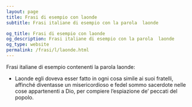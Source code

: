 ```yaml
---
layout: page
title: Frasi di esempio con laonde 
subtitle: Frasi italiane di esempio con la parola  laonde

og_title: Frasi di esempio con laonde 
og_description: Frasi italiane di esempio con la parola  laonde
og_type: website
permalink: /frasi/l/laonde.html
---
```


Frasi italiane di esempio contenenti la parola laonde:


- Laonde egli doveva esser fatto in ogni cosa simile ai suoi fratelli, affinché diventasse un misericordioso e fedel sommo sacerdote nelle cose appartenenti a Dio, per compiere l’espiazione de’ peccati del popolo.
